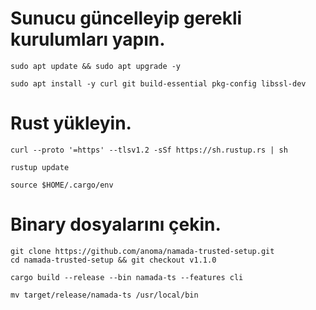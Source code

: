 # Sunucu güncelleyip gerekli kurulumları yapın.

```
sudo apt update && sudo apt upgrade -y
```
```
sudo apt install -y curl git build-essential pkg-config libssl-dev
```

# Rust yükleyin.

```
curl --proto '=https' --tlsv1.2 -sSf https://sh.rustup.rs | sh
```
```
rustup update
```
```
source $HOME/.cargo/env
```

# Binary dosyalarını çekin.

```
git clone https://github.com/anoma/namada-trusted-setup.git
cd namada-trusted-setup && git checkout v1.1.0
```
```
cargo build --release --bin namada-ts --features cli
```
```
mv target/release/namada-ts /usr/local/bin 
```
